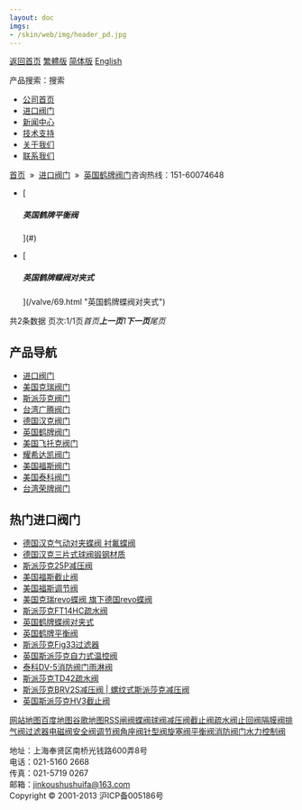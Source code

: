 ```yaml
---
layout: doc
imgs:
- /skin/web/img/header_pd.jpg
---
```


[返回首页](/ 'home') [繁體版](#) [简体版](/ '切换到简体中文版') [English](#)

产品搜索：搜索

- [公司首页](/ '公司首页')
- [进口阀门](#)
- [新闻中心](#)
- [技术支持](#)
- [关于我们](#)
- [联系我们](#)

[首页](/)  »  [进口阀门](#)  »  [英国鹤牌阀门](#)咨询热线：151-60074648

- [

  ##### 英国鹤牌平衡阀

  ](#)

- [

  ##### 英国鹤牌蝶阀对夹式

  ](/valve/69.html "英国鹤牌蝶阀对夹式")

共2条数据 页次:1/1页*首页**上一页**1**下一页**尾页*

## 产品导航

- [进口阀门](#)
- [美国克瑞阀门](#)
- [斯派莎克阀门](#)
- [台湾广腾阀门](#)
- [德国汉克阀门](#)
- [英国鹤牌阀门](#)
- [美国飞托克阀门](#)
- [耀希达凯阀门](#)
- [美国福斯阀门](#)
- [美国泰科阀门](#)
- [台湾荣牌阀门](#)

## 热门进口阀门

- [德国汉克气动对夹蝶阀 衬氟蝶阀](/valve/68.html '德国汉克气动对夹蝶阀 衬氟蝶阀')
- [德国汉克三片式球阀锻钢材质](/valve/49.html '德国汉克三片式球阀锻钢材质')
- [斯派莎克25P减压阀](#)
- [美国福斯截止阀](/valve/72.html '美国福斯截止阀')
- [美国福斯调节阀](/valve/53.html '美国福斯调节阀')
- [美国克瑞revo蝶阀 旗下德国revo蝶阀](/valve/46.html '美国克瑞revo蝶阀 旗下德国revo蝶阀')
- [斯派莎克FT14HC疏水阀](#)
- [英国鹤牌蝶阀对夹式](/valve/69.html '英国鹤牌蝶阀对夹式')
- [英国鹤牌平衡阀](#)
- [斯派莎克Fig33过滤器](#)
- [英国斯派莎克自力式温控阀](#)
- [泰科DV-5消防阀门雨淋阀](/valve/54.html '泰科DV-5消防阀门雨淋阀')
- [斯派莎克TD42疏水阀](#)
- [斯派莎克BRV2S减压阀 | 螺纹式斯派莎克减压阀](#)
- [英国斯派莎克HV3截止阀](#)

[网站地图](#)[百度地图](/baidu.xml)[谷歌地图](/google.xml)[RSS](/rss.xml)[闸阀](#)[蝶阀](#)[球阀](#)[减压阀](#)[截止阀](#)[疏水阀](#)[止回阀](#)[隔膜阀](#)[排气阀](#)[过滤器](#)[电磁阀](#)[安全阀](#)[调节阀](#)[角座阀](#)[针型阀](#)[旋塞阀](#)[平衡阀](#)[消防阀门](#)[水力控制阀](#)

地址：上海奉贤区南桥光钱路600弄8号  
电话：021-5160 2668  
传真：021-5719 0267  
邮箱：jinkoushushuifa@163.com  
Copyright © 2001-2013 沪ICP备005186号
